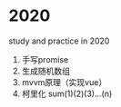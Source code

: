 # 2020
study and practice in 2020

01. 手写promise
02. 生成随机数组
03. mvvm原理（实现vue）
04. 柯里化 sum(1)(2)(3)...(n)